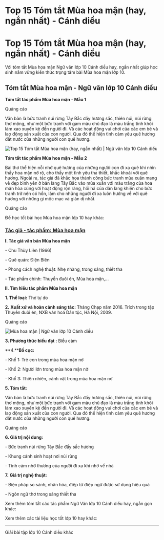 # Top 15 Tóm tắt Mùa hoa mận (hay, ngắn nhất) - Cánh diều

# Top 15 Tóm tắt Mùa hoa mận (hay, ngắn nhất) - Cánh diều

Với tóm tắt Mùa hoa mận Ngữ văn lớp 10 Cánh diều hay, ngắn nhất giúp học sinh nắm vững kiến thức trọng tâm bài Mùa hoa mận lớp 10.

## Tóm tắt Mùa hoa mận - Ngữ văn lớp 10 Cánh diều

**Tóm tắt tác phẩm Mùa hoa mận - Mẫu 1**

Quảng cáo

Văn bản là bức tranh núi rừng Tây Bắc đầy hương sắc, thiên núi, núi rừng thơ mộng, như một bức tranh với gam màu chủ đạo là màu trắng tinh khôi làm xao xuyến kẻ đến người đi. Và các hoạt động vui chơi của các em bé và lao động sản xuất của con người. Qua đó thể hiện tình cảm yêu quê hương đất nước của những người con quê hương. 

![Top 15 Tóm tắt Mùa hoa mận \(hay, ngắn nhất\) | Ngữ văn lớp 10 Cánh diều](https://vietjack.com/soan-van-lop-10-cd/images/tom-tat-mua-hoa-man.PNG)

**Tóm tắt tác phẩm Mùa hoa mận - Mẫu 2**

Bài thơ thể hiện nỗi nhớ quê hương của những người con đi xa quê khi nhìn thấy hoa mận nở rộ, cho thấy một tình yêu tha thiết, khắc khoải với quê hương. Ngoài ra, tác giả đã khắc họa thành công bức tranh mùa xuân mang vẻ đẹp bình yên ở bản làng Tây Bắc vào mùa xuân với màu trắng của hoa mận hòa cùng với hoạt động rộn ràng, hối hả của dân làng khiến cho bức tranh trở nên có hồn, làm cho những người đi xa luôn hướng về với quê hương với những gì mộc mạc và giản dị nhất. 

Quảng cáo

Để học tốt bài học Mùa hoa mận lớp 10 hay khác:

### [**Tác giả - tác phẩm: Mùa hoa mận**](https://vietjack.com/soan-van-lop-10-cd/tac-gia-tac-pham-mua-hoa-man.jsp)

**I. Tác giả văn bản Mùa hoa mận**

\- Chu Thùy Liên (1966)

\- Quê quán: Điện Biên

\- Phong cách nghệ thuật: Nhẹ nhàng, trong sáng, thiết tha

\- Tác phẩm chính: Thuyền đuôi én, Mùa hoa mận,...

**II. Tìm hiểu tác phẩm Mùa hoa mận**

**1\. Thể loại:** Thơ tự do

**2.** **Xuất xứ và hoàn cảnh sáng tác:** Tháng Chạp năm 2016. Trích trong tập Thuyền đuôi én, NXB văn hoá Dân tộc, Hà Nội, 2009. 

Quảng cáo

![Mùa hoa mận | Ngữ văn lớp 10 Cánh diều](https://vietjack.com/soan-van-lop-10-cd/images/tac-gia-tac-pham-mua-hoa-man.PNG)

**3\. Phương thức biểu đạt** : Biểu cảm

**4.****Bố cục:**

\- Khổ 1: Trẻ con trong mùa hoa mận nở

\- Khổ 2: Người lớn trong mùa hoa mận nở

\- Khổ 3: Thiên nhiên, cảnh vật trong mùa hoa mận nở

**5\. Tóm tắt:**

Văn bản là bức tranh núi rừng Tây Bắc đầy hương sắc, thiên núi, núi rừng thơ mộng, như một bức tranh với gam màu chủ đạo là màu trắng tinh khôi làm xao xuyến kẻ đến người đi. Và các hoạt động vui chơi của các em bé và lao động sản xuất của con người. Qua đó thể hiện tình cảm yêu quê hương đất nước của những người con quê hương. 

Quảng cáo

**6\. Giá trị nội dung:**

\- Bức tranh núi rừng Tây Bắc đầy sắc hương 

\- Khung cảnh sinh hoạt nơi núi rừng

\- Tình cảm nhớ thương của người đi xa khi nhớ về nhà

**7.** **Giá trị nghệ thuật:**

\- Biện pháp so sánh, nhân hóa, điệp từ điệp ngữ được sử dụng hiệu quả

\- Ngôn ngữ thơ trong sáng thiết tha

Xem thêm tóm tắt các tác phẩm Ngữ Văn lớp 10 Cánh diều hay, ngắn gọn khác:

Xem thêm các tài liệu học tốt lớp 10 hay khác:

* * *

Giải bài tập lớp 10 Cánh diều khác

